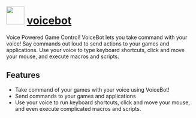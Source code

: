 ﻿# <img src="https://cdn.rawgit.com/chocolatey/chocolatey-coreteampackages/4669940497f13f8cc317968b56dbbcb4e95d3158/icons/voicebot.png" width="48" height="48"/> [voicebot](https://chocolatey.org/packages/voicebot)


Voice Powered Game Control!
VoiceBot lets you take command with your voice! Say commands out loud to send actions
to your games and applications. Use your voice to type keyboard shortcuts, click and
move your mouse, and execute macros and scripts.

## Features
- Take command of your games with your voice using VoiceBot!
- Send commands to your games and applications
- Use your voice to run keyboard shortcuts, click
and move your mouse, and even execute complicated macros and scripts.

